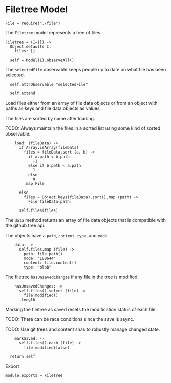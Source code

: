 Filetree Model
==============

    File = require("./file")

The `Filetree` model represents a tree of files.

    Filetree = (I={}) ->
      Object.defaults I,
        files: []

      self = Model(I).observeAll()

The `selectedFile` observable keeps people up to date on what file has been
selected.

      self.attrObservable "selectedFile"

      self.extend

Load files either from an array of file data objects or from an object with
paths as keys and file data objects as values.

The files are sorted by name after loading.

TODO: Always maintain the files in a sorted list using some kind of sorted
observable.

        load: (fileData) ->
          if Array.isArray(fileData)
            files = fileData.sort (a, b) ->
              if a.path < b.path
                -1
              else if b.path < a.path
                1
              else
                0
            .map File

          else
            files = Object.keys(fileData).sort().map (path) ->
              File fileData[path]

          self.files(files)

The `data` method returns an array of file data objects that is compatible with
the github tree api.

The objects have a `path`, `content`, `type`, and `mode`.

        data: ->
          self.files.map (file) ->
            path: file.path()
            mode: "100644"
            content: file.content()
            type: "blob"

The filetree `hasUnsavedChanges` if any file in the tree is modified.

        hasUnsavedChanges: ->
          self.files().select (file) ->
            file.modified()
          .length

Marking the filetree as saved resets the modification status of each file.

TODO: There can be race conditions since the save is async.

TODO: Use git trees and content shas to robustly manage changed state.

        markSaved: ->
          self.files().each (file) ->
            file.modified(false)

      return self

Export

    module.exports = Filetree

